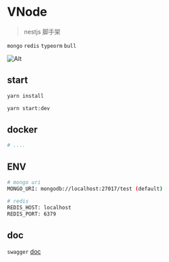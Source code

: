 # VNode

> nestjs 脚手架

`mongo` `redis` `typeorm` `bull`

![Alt](https://repobeats.axiom.co/api/embed/fd5f6c0c07eaaa16a9a32ed5067294da6dbdd4f9.svg "Repobeats analytics image")

## start

```bash
yarn install

yarn start:dev
```

## docker

```bash
# ....
```

## ENV

```bash
# mongo uri
MONGO_URI: mongodb://localhost:27017/test (default)

# redis
REDIS_HOST: localhost
REDIS_PORT: 6379
```

## doc

`swagger` [doc](http://localhost:8090/doc)


